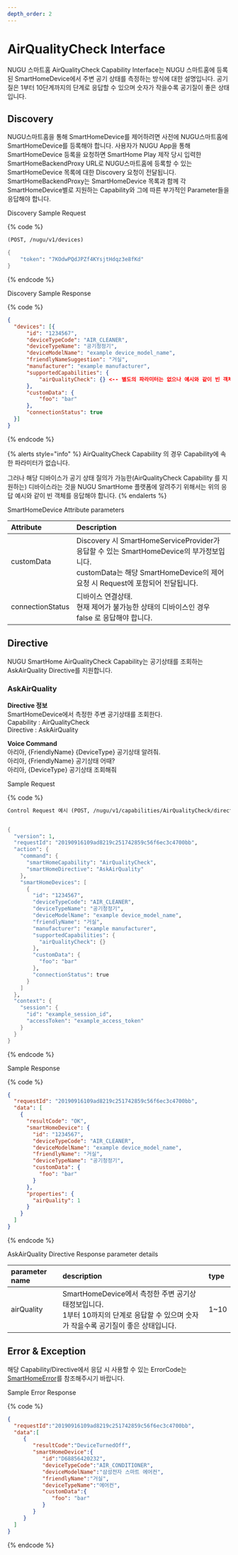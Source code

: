 ```yaml
---
depth_order: 2
---
```


# AirQualityCheck Interface

NUGU 스마트홈 AirQualityCheck Capability Interface는 NUGU 스마트홈에 등록된 SmartHomeDevice에서 주변 공기 상태를 측정하는 방식에 대한 설명입니다. 공기질은 1부터 10단계까지의 단계로 응답할 수 있으며 숫자가 작을수록 공기질이 좋은 상태입니다.

## Discovery

NUGU스마트홈을 통해 SmartHomeDevice를 제어하려면 사전에 NUGU스마트홈에 SmartHomeDevice를 등록해야 합니다. 사용자가 NUGU App을 통해 SmartHomeDevice 등록을 요청하면 SmartHome Play 제작 당시 입력한 SmartHomeBackendProxy URL로 NUGU스마트홈에 등록할 수 있는 SmartHomeDevice 목록에 대한 Discovery 요청이 전달됩니다. SmartHomeBackendProxy는 SmartHomeDevice 목록과 함께 각 SmartHomeDevice별로 지원하는 Capability와 그에 따른 부가적인 Parameter들을 응답해야 합니다.

Discovery Sample Request

{% code %}
```scheme
(POST, /nugu/v1/devices)

{
    "token": "7KOdwPQdJPZf4KYsjtHdqz3e8fKd"
}
```
{% endcode %}

Discovery Sample Response

{% code %}
```json
{
  "devices": [{
      "id": "1234567",
      "deviceTypeCode": "AIR_CLEANER",
      "deviceTypeName": "공기청정기",
      "deviceModelName": "example device_model_name",
      "friendlyNameSuggestion": "거실",
      "manufacturer": "example manufacturer",
      "supportedCapabilities": {
          "airQualityCheck": {} <-- 별도의 파라미터는 없으나 예시와 같이 빈 객체를 응답해야 함.
      },
      "customData": {
          "foo": "bar"
      },
      "connectionStatus": true
  }]
}
```
{% endcode %}

{% alerts style="info" %}
AirQualityCheck Capability 의 경우 Capability에 속한 파라미터가 없습니다.

그러나 해당 디바이스가 공기 상태 질의가 가능한(AirQualityCheck Capability 를 지원하는) 디바이스라는 것을 NUGU SmartHome 플랫폼에 알려주기 위해서는 위의 응답 예시와 같이 빈 객체를 응답해야 합니다.
{% endalerts %}

SmartHomeDevice Attribute parameters

| Attribute        | Description                                                                                                                          |
|:-----------------|:-------------------------------------------------------------------------------------------------------------------------------------|
| customData       | Discovery 시 SmartHomeServiceProvider가 응답할 수 있는 SmartHomeDevice의 부가정보입니다.<br/>customData는 해당 SmartHomeDevice의 제어요청 시 Request에 포함되어 전달됩니다. |
| connectionStatus | 디바이스 연결상태.<br/>현재 제어가 불가능한 상태의 디바이스인 경우 false 로 응답해야 합니다.                                                                                |

## Directive

NUGU SmartHome AirQualityCheck Capability는 공기상태를 조회하는 AskAirQuality Directive를 지원합니다.

### AskAirQuality

**Directive 정보**  
SmartHomeDevice에서 측정한 주변 공기상태를 조회한다.  
Capability : AirQualityCheck  
Directive : AskAirQuality

**Voice Command**  
아리아, {FriendlyName} {DeviceType} 공기상태 알려줘.  
아리아, {FriendlyName} 공기상태 어때?  
아리아, {DeviceType} 공기상태 조회해줘

Sample Request

{% code %}
```scheme
Control Request 예시 (POST, /nugu/v1/capabilities/AirQualityCheck/directives/AskAirQuality)


{
  "version": 1,
  "requestId": "20190916109ad8219c251742859c56f6ec3c4700bb",
  "action": {
    "command": {
      "smartHomeCapability": "AirQualityCheck",
      "smartHomeDirective": "AskAirQuality"
    },
    "smartHomeDevices": [
      {
        "id": "1234567",
        "deviceTypeCode": "AIR_CLEANER",
        "deviceTypeName": "공기청정기",
        "deviceModelName": "example device_model_name",
        "friendlyName": "거실",
        "manufacturer": "example manufacturer",
        "supportedCapabilities": {
          "airQualityCheck": {}
        },
        "customData": {
          "foo": "bar"
        },
        "connectionStatus": true
      }
    ]
  },
  "context": {
    "session": {
      "id": "example_session_id",
      "accessToken": "example_access_token"
    }
  }
}
```
{% endcode %}

Sample Response

{% code %}
```json
{
  "requestId": "20190916109ad8219c251742859c56f6ec3c4700bb",
  "data": [
    {
      "resultCode": "OK",
      "smartHomeDevice": {
        "id": "1234567",
        "deviceTypeCode": "AIR_CLEANER",
        "deviceModelName": "example device_model_name",
        "friendlyName": "거실",
        "deviceTypeName": "공기청정기",
        "customData": {
          "foo": "bar"
        }
      },
      "properties": {
        "airQuality": 1
      }
    }
  ]
}
```
{% endcode %}

AskAirQuality Directive Response parameter details

| parameter name | description                                                                         | type  |
|:---------------|:------------------------------------------------------------------------------------|:------|
| airQuality     | SmartHomeDevice에서 측정한 주변 공기상태정보입니다.<br/>1부터 10까지의 단계로 응답할 수 있으며 숫자가 작을수록 공기질이 좋은 상태입니다. | 1~10  |

## Error & Exception

해당 Capability/Directive에서 응답 시 사용할 수 있는 ErrorCode는 [SmartHomeError](../smarthomeerror)를 참조해주시기 바랍니다.

Sample Error Response

{% code %}
```json
{
  "requestId":"20190916109ad8219c251742859c56f6ec3c4700bb",
  "data":[
     {
        "resultCode":"DeviceTurnedOff",
        "smartHomeDevice":{
           "id":"D68856420232",
           "deviceTypeCode":"AIR_CONDITIONER",
           "deviceModelName":"삼성전자 스마트 에어컨",
           "friendlyName":"거실",
           "deviceTypeName":"에어컨",
           "customData":{
              "foo": "bar"
           }
        }
     }
  ]
}
```
{% endcode %}
